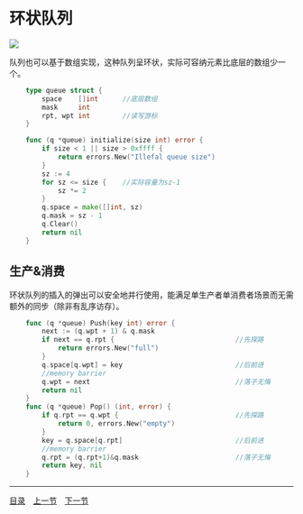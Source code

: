 # 环状队列
![](../images/Queue.png)

队列也可以基于数组实现，这种队列呈环状，实际可容纳元素比底层的数组少一个。
```go
	type queue struct {
		space    []int		//底层数组
		mask     int
		rpt, wpt int		//读写游标
	}

	func (q *queue) initialize(size int) error {
		if size < 1 || size > 0xffff {
			return errors.New("Illefal queue size")
		}
		sz := 4
		for sz <= size {	//实际容量为sz-1
			sz *= 2
		}
		q.space = make([]int, sz)
		q.mask = sz - 1
		q.Clear()
		return nil
	}
```

## 生产&消费
环状队列的插入的弹出可以安全地并行使用，能满足单生产者单消费者场景而无需额外的同步（除非有乱序访存）。
```go
	func (q *queue) Push(key int) error {
		next := (q.wpt + 1) & q.mask
		if next == q.rpt {								//先探路
			return errors.New("full")
		}
		q.space[q.wpt] = key							//后前进
		//memory barrier
		q.wpt = next									//落子无悔
		return nil
	}
	func (q *queue) Pop() (int, error) {
		if q.rpt == q.wpt {								//先探路
			return 0, errors.New("empty")
		}
		key = q.space[q.rpt]							//后前进
		//memory barrier
		q.rpt = (q.rpt+1)&q.mask						//落子无悔
		return key, nil
	}
```

---
[目录](../index.md)　[上一节](03.md)　[下一节](03-B.md)
